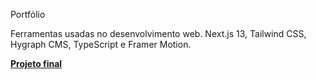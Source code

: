 Portfólio

Ferramentas usadas no desenvolvimento web. Next.js 13, Tailwind CSS, Hygraph CMS, TypeScript e Framer Motion.

[**Projeto final**]([https://github.com/GBDev13/portfolio-tutorial-2023](https://portfolio-zeta-seven-52.vercel.app/)https://portfolio-zeta-seven-52.vercel.app/)
